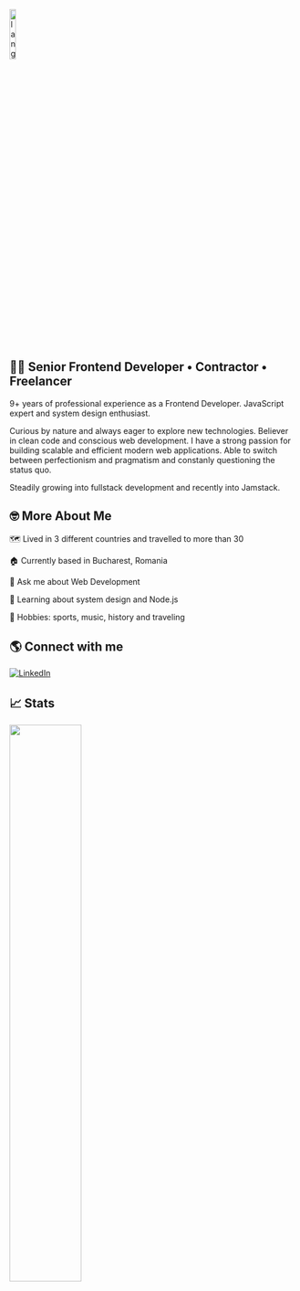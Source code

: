 <p align="left"><img width=15%" src="https://github.com/alansmathew/alansmathew/raw/master/lang.gif" alt="lang image here" /></p>

## 👩‍💻 Senior Frontend Developer • Contractor • Freelancer

9+ years of professional experience as a Frontend Developer. JavaScript expert and system design enthusiast. 

Curious by nature and always eager to explore new technologies. Believer in clean code and conscious web development. I have a strong passion for building scalable and efficient modern web applications. Able to switch between perfectionism and pragmatism and constanly questioning the status quo. 

Steadily growing into fullstack development and recently into Jamstack. 

## 🤓 More About Me

🗺️ Lived in 3 different countries and travelled to more than 30
  
🏠 Currently based in Bucharest, Romania
  
💬 Ask me about Web Development
  
📖 Learning about system design and Node.js
  
🫶 Hobbies: sports, music, history and traveling

## 🌎 Connect with me

<a href="https://www.linkedin.com/in/vladimir-vancea-94803b75/"><img src="https://img.shields.io/badge/LinkedIn--_.svg?style=social&logo=linkedin" alt="LinkedIn"></a>

## 📈 Stats
  
<img height="50%" width="auto" src="https://github-readme-streak-stats.herokuapp.com/?user=vladimir04&theme=tokyonight">

